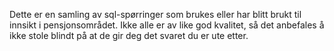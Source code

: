 Dette er en samling av sql-spørringer som brukes eller har blitt brukt til innsikt i pensjonsområdet. Ikke alle er av like god kvalitet, så det anbefales å ikke stole blindt på at de gir deg det svaret du er ute etter.